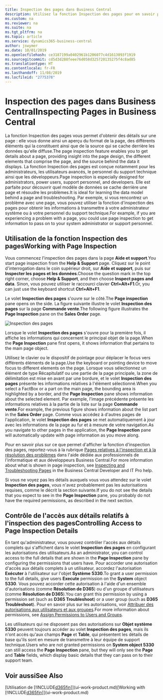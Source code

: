 ```yaml
---
title: Inspection des pages dans Business Central
description: Utilisez la fonction Inspection des pages pour en savoir plus sur le format et la source de données des pages. L'inspecteur de page convient parfaitement pour résoudre les problèmes liés à vos données.
ms.custom: na
ms.reviewer: na
ms.suite: na
ms.tgt_pltfrm: na
ms.topic: article
ms.service: dynamics365-business-central
author: jswymer
ms.date: 10/01/2019
ms.openlocfilehash: ce3187199a0402961b1206077c4d1613093f1919
ms.sourcegitcommit: cd5d3d288feee76d058d325720135275f4c8ad85
ms.translationtype: HT
ms.contentlocale: fr-FR
ms.lasthandoff: 11/08/2019
ms.locfileid: "2775378"
---
```

# <a name="inspecting-pages-in-business-central"></a><span data-ttu-id="3f374-104">Inspection des pages dans Business Central</span><span class="sxs-lookup"><span data-stu-id="3f374-104">Inspecting Pages in Business Central</span></span>

<span data-ttu-id="3f374-105">La fonction Inspection des pages vous permet d'obtenir des détails sur une page : elle vous donne ainsi un aperçu du format de la page, des différents éléments qui la constituent ainsi que de la source qui se cache derrière les données qu'elle diffuse.</span><span class="sxs-lookup"><span data-stu-id="3f374-105">The page inspection feature enables you to get details about a page, providing insight into the page design, the different elements that comprise the page, and the source behind the data it displays.</span></span> <span data-ttu-id="3f374-106">La fonction Inspection des pages est conçue notamment pour les administrateurs, les utilisateurs avancés, le personnel du support technique ainsi que les développeurs.</span><span class="sxs-lookup"><span data-stu-id="3f374-106">Page inspection is especially designed for administrators, power users, support personnel, and developers.</span></span> <span data-ttu-id="3f374-107">Elle est parfaite pour découvrir quel modèle de données se cache derrière une page et résoudre les problèmes.</span><span class="sxs-lookup"><span data-stu-id="3f374-107">It is ideal for learning the data model behind a page and troubleshooting.</span></span> <span data-ttu-id="3f374-108">Par exemple, si vous rencontrez un problème avec une page, vous pouvez utiliser la fonction d'inspection des pages pour obtenir les informations à transmettre à votre administrateur système ou à votre personnel du support technique.</span><span class="sxs-lookup"><span data-stu-id="3f374-108">For example, if you are experiencing a problem with a page, you could use page inspection to get information to pass on to your system administrator or support personnel.</span></span>

## <a name="working-with-page-inspection"></a><span data-ttu-id="3f374-109">Utilisation de la fonction Inspection des pages</span><span class="sxs-lookup"><span data-stu-id="3f374-109">Working with Page Inspection</span></span>

<span data-ttu-id="3f374-110">Vous commencez l'inspection des pages dans la page **Aide et support**.</span><span class="sxs-lookup"><span data-stu-id="3f374-110">You start page inspection from the **Help & Support** page.</span></span> <span data-ttu-id="3f374-111">Cliquez sur le point d'interrogation dans le coin supérieur droit, sur **Aide et support**, puis sur **Inspecter les pages et les données**.</span><span class="sxs-lookup"><span data-stu-id="3f374-111">Choose the question mark in the top right corner, choose **Help & Support**, and then choose **Inspect pages and data**.</span></span> <span data-ttu-id="3f374-112">Sinon, vous pouvez utiliser le raccourci clavier **Ctrl+Alt+F1**.</span><span class="sxs-lookup"><span data-stu-id="3f374-112">Or, you can just use the keyboard shortcut **Ctrl+Alt+F1**.</span></span>

<span data-ttu-id="3f374-113">Le volet **Inspection des pages** s'ouvre sur le côté.</span><span class="sxs-lookup"><span data-stu-id="3f374-113">The **Page inspection** pane opens on the side.</span></span> <span data-ttu-id="3f374-114">La figure suivante illustre le volet **Inspection des pages** sur la page **Commande vente**.</span><span class="sxs-lookup"><span data-stu-id="3f374-114">The following figure illustrates the **Page Inspection** pane on the **Sales Order** page.</span></span>

![Inspection des pages](media/page-inspection-example.png)

<span data-ttu-id="3f374-116">Lorsque le volet **Inspection des pages** s'ouvre pour la première fois, il affiche les informations qui concernent le principal objet de la page.</span><span class="sxs-lookup"><span data-stu-id="3f374-116">When the **Page Inspection** pane first opens, it shows information that pertains to the main page object.</span></span>

<span data-ttu-id="3f374-117">Utilisez le clavier ou le dispositif de pointage pour déplacer le focus vers différents éléments de la page.</span><span class="sxs-lookup"><span data-stu-id="3f374-117">Use the keyboard or pointing device to move focus to different elements on the page.</span></span> <span data-ttu-id="3f374-118">Lorsque vous sélectionnez un élément de type Récapitulatif ou une partie de la page principale, la zone de délimitation est mise en avant par une bordure, et le volet **Inspection des pages** présente les informations relatives à l'élément sélectionné.</span><span class="sxs-lookup"><span data-stu-id="3f374-118">When you select a FactBox or a part on the main page, the bounding area is highlighted by a border, and the **Page Inspection** pane shows information about the selected element.</span></span> <span data-ttu-id="3f374-119">Par exemple, l'image précédente présente les informations relatives à la partie de la liste sur la page **Commande vente**.</span><span class="sxs-lookup"><span data-stu-id="3f374-119">For example, the previous figure shows information about the list part in the **Sales Order** page.</span></span> <span data-ttu-id="3f374-120">Comme vous accédez à d'autres pages de l'application, le volet **Inspection des pages** se met automatiquement à jour avec les informations de la page au fur et à mesure de votre navigation.</span><span class="sxs-lookup"><span data-stu-id="3f374-120">As you navigate to other pages in the application, the **Page Inspection** pane will automatically update with page information as you move along.</span></span>

<span data-ttu-id="3f374-121">Pour en savoir plus sur ce que permet d'afficher la fonction d'inspection des pages, reportez-vous à la rubrique [Pages relatives à l'inspection et à la résolution des problèmes](https://docs.microsoft.com/en-us/dynamics365/business-central/dev-itpro/developer/devenv-inspecting-pages) dans l'aide dédiée aux professionnels de l'informatique et aux développeurs Business Central.</span><span class="sxs-lookup"><span data-stu-id="3f374-121">For more information about what is shown in page inspection, see [Inspecting and Troubleshooting Pages](https://docs.microsoft.com/en-us/dynamics365/business-central/dev-itpro/developer/devenv-inspecting-pages) in the Business Central Developer and IT Pro help.</span></span>

<span data-ttu-id="3f374-122">Si vous ne voyez pas les détails auxquels vous vous attendez sur le volet **Inspection des pages**, vous n'avez probablement pas les autorisations requises, comme le décrit la section suivante.</span><span class="sxs-lookup"><span data-stu-id="3f374-122">If you do not see the details that you expect to see in the **Page Inspection** pane, you probably do not have the required permissions, as described in the next section.</span></span>

## <a name="controlling-access-to-page-inspection-details"></a><span data-ttu-id="3f374-123">Contrôle de l'accès aux détails relatifs à l'inspection des pages</span><span class="sxs-lookup"><span data-stu-id="3f374-123">Controlling Access to Page Inspection Details</span></span>

<span data-ttu-id="3f374-124">En tant qu'administrateur, vous pouvez contrôler l'accès aux détails complets qui s'affichent dans le volet **Inspection des pages** en configurant les autorisations des utilisateurs.</span><span class="sxs-lookup"><span data-stu-id="3f374-124">As an administrator, you can control access to the full details that are shown in the **Page Inspection** pane by configuring the permissions that users have.</span></span> <span data-ttu-id="3f374-125">Pour accorder une autorisation d'accès aux détails complets à un utilisateur, accordez l'autorisation **Exécuter** à l'utilisateur sur l'objet **Système** **5330**.</span><span class="sxs-lookup"><span data-stu-id="3f374-125">To grant a user permission to the full details, give users **Execute** permission on the **System** object **5330**.</span></span> <span data-ttu-id="3f374-126">Vous pouvez accorder cette autorisation à l'aide d'un ensemble d'autorisations (comme **Résolution de D365**) ou d'un groupe d'utilisateurs (comme **Résolution de D365**).</span><span class="sxs-lookup"><span data-stu-id="3f374-126">You can grant this permission by using a permission set (such as **D365 Troubleshoot**) or a user group (such as **D365 Troubleshoot**).</span></span> <span data-ttu-id="3f374-127">Pour en savoir plus sur les autorisations, voir [Attribuer des autorisations aux utilisateurs et aux groupes](ui-define-granular-permissions.md).</span><span class="sxs-lookup"><span data-stu-id="3f374-127">For more information about permissions, see [Assign Permissions to Users and Groups](ui-define-granular-permissions.md).</span></span>

<span data-ttu-id="3f374-128">Les utilisateurs qui ne disposent pas des autorisations sur **Objet système 5330** peuvent toujours accéder au volet **Inspection des pages**, mais ils n'ont accès qu'aux champs **Page** et **Table**, qui présentent les détails de base qu'ils sont en mesure de transmettre à leur équipe de support technique.</span><span class="sxs-lookup"><span data-stu-id="3f374-128">Users who are not granted permissions on **System object 5330** can still access the **Page Inspection** pane, but they will only see the **Page** and **Table** fields, which display basic details that they can pass on to their support team.</span></span>

## <a name="see-also"></a><span data-ttu-id="3f374-129">Voir aussi</span><span class="sxs-lookup"><span data-stu-id="3f374-129">See Also</span></span>

<span data-ttu-id="3f374-130">[Utilisation de [!INCLUDE[d365fin](includes/d365fin_md.md)]](ui-work-product.md)</span><span class="sxs-lookup"><span data-stu-id="3f374-130">[Working with [!INCLUDE[d365fin](includes/d365fin_md.md)]](ui-work-product.md)</span></span>  
